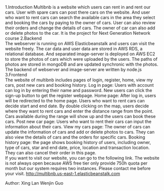 1.Introduction
  Multibnb is a website which users can rent in and rent our cars. User with spare cars can post there cars on the website. And user who want to rent cars can search the available cars in the area they select and booking the cars by paying to the owner of cars. User can also review their orders and change the details of cars. The owner of car can also add or delete photos to the car. It is the project for Next Generation Network course
2.Backend  
	The webserver is running on AWS Elasticbeanstalk and users can visit the website freely. The car data and user data are stored in AWS RDS, a relational database. And separated image-server is deployed on AWS EC2 to store the photos of cars which were uploaded by the users. The paths of photos are stored in mongoDB and are updated synchronic with the photos. The backend of webserver and image-server are written by node.js
3.Frontend  
  The website of multibnb includes pages of login, register, home, view my cars, post new cars and booking history. 
Log in page: Users with account can log in by entering their name and password. New users can click the sign-up button to get the register webpage.
Home page: After log in, users will be redirected to the home page. Users who want to rent cars can decide start and end date. By double clicking on the map, users decide where they want to rent cars and enter the distance range from the point. Cars available during the range will show up and the users can book these cars.
Post new car page: Users who want to rent their cars can input the information about their cars.
View my cars page: The owner of cars can update the information of cars and add or delete photos to cars. They can also view the details of cars and the orders for specific cars.
Booking history page: the page shows booking history of users, including owner, type of cars, star and end date, price, location and transaction location. They can also cancel their order in this page.	
	If you want to visit our website, you can go to the following link. The website is not always open because AWS free tier only provide 750h quota per month but our system requires two instances. Please contact me before your visit.
 	http://multibnb.us-east-1.elasticbeanstalk.com


Author: Xing Lan      Wenjin Guo
